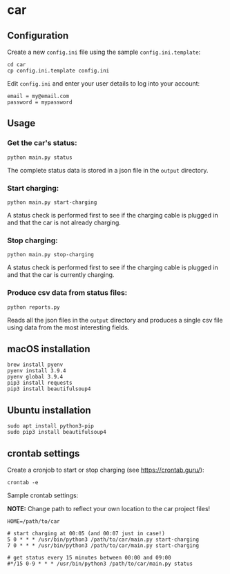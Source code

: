 # car

## Configuration

Create a new `config.ini` file using the sample `config.ini.template`:

    cd car
    cp config.ini.template config.ini

Edit `config.ini` and enter your user details to log into your account:

    email = my@email.com
    password = mypassword

## Usage

### Get the car's status:

    python main.py status

The complete status data is stored in a json file in the `output` directory.

### Start charging:

    python main.py start-charging

A status check is performed first to see if the charging cable is plugged in and that the car is not already charging.

### Stop charging:

    python main.py stop-charging

A status check is performed first to see if the charging cable is plugged in and that the car is currently charging.

### Produce csv data from status files:

    python reports.py

Reads all the json files in the `output` directory and produces a single csv file using data from the most interesting fields.

## macOS installation

    brew install pyenv
    pyenv install 3.9.4
    pyenv global 3.9.4
    pip3 install requests
    pip3 install beautifulsoup4

## Ubuntu installation

    sudo apt install python3-pip
    sudo pip3 install beautifulsoup4

## crontab settings

Create a cronjob to start or stop charging (see https://crontab.guru/):

    crontab -e

Sample crontab settings:

**NOTE:** Change path to reflect your own location to the car project files!

    HOME=/path/to/car

    # start charging at 00:05 (and 00:07 just in case!)
    5 0 * * * /usr/bin/python3 /path/to/car/main.py start-charging
    7 0 * * * /usr/bin/python3 /path/to/car/main.py start-charging

    # get status every 15 minutes between 00:00 and 09:00
    #*/15 0-9 * * * /usr/bin/python3 /path/to/car/main.py status
